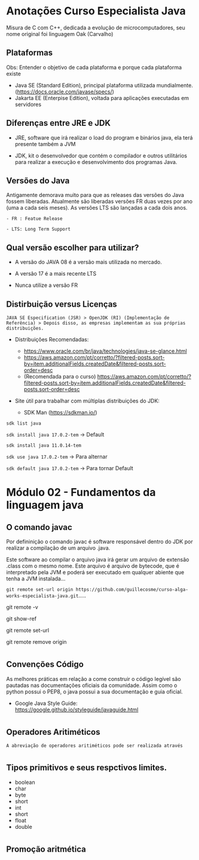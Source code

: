 # Anotações Curso Especialista Java

Misura de C com C++, dedicada a evolução de microcomputadores, seu nome original foi linguagem Oak (Carvalho)


## Plataformas

 Obs: Entender o objetivo de cada plataforma e porque cada plataforma existe

- Java SE (Standard Edition), principal plataforma utilizada mundialmente. (https://docs.oracle.com/javase/specs/)
- Jakarta EE (Enterpise Edition), voltada para aplicações executadas em servidores


## Diferenças entre JRE e JDK

- JRE, software que irá realizar o load do program e binários java, ela terá presente também a JVM

- JDK, kit o desenvolvedor que contém o compilador  e outros utilitários para realizar a execução e desenvolvimento dos programas Java.

## Versões do Java

Antigamente demorava muito para que as releases das versões do Java fossem liberadas. Atualmente são liberadas versões FR duas vezes por ano (uma a cada seis meses). As versões LTS são lançadas a cada dois anos.

    - FR : Featue Release

    - LTS: Long Term Support

## Qual versão escolher para utilizar?

- A versão do JAVA 08 é a versão mais utilizada no mercado.

- A versão 17 é a mais recente LTS

- Nunca utilize a versão FR

## Distirbuição versus Licenças

    JAVA SE Especification (JSR) > OpenJDK (RI) (Implementação de Referência) > Depois disso, as empresas implementam as sua próprias distribuições.

- Distribuiçôes Recomendadas: 
     - https://www.oracle.com/br/java/technologies/java-se-glance.html
     - https://aws.amazon.com/pt/corretto/?filtered-posts.sort-by=item.additionalFields.createdDate&filtered-posts.sort-order=desc
     - (Recomendada para o curso) https://aws.amazon.com/pt/corretto/?filtered-posts.sort-by=item.additionalFields.createdDate&filtered-posts.sort-order=desc
    
- Site útil para trabalhar com múltiplas distribuições do JDK:
    - SDK Man (https://sdkman.io/)

 ``` sdk list java ```

 ``` sdk install java 17.0.2-tem ``` -> Default

 ``` sdk install java 11.0.14-tem ```

``` sdk use java 17.0.2-tem ``` ->  Para alternar

``` sdk default java 17.0.2-tem ``` -> Para tornar Default

# 

# Módulo 02 - Fundamentos da linguagem java

## O comando javac

Por defininição o comando javac é software responsável dentro do JDK por realizar a compilação de um arquivo .java.

Este software ao compilar o arquivo java irá gerar um arquivo de extensão .class com o mesmo nome. Este arquivo é arquivo de bytecode, que é interpretado pela JVM e poderá ser executado em qualquer abiente que tenha a JVM instalada...


``` git remote set-url origin https://github.com/guillecosme/curso-alga-works-especialista-java.git ```.....


git remote -v

git show-ref

git remote set-url

git remote remove origin

#
## Convenções Código

As melhores práticas em relação a come construir o código legível são pautadas nas documentações oficiais da comunidade. Assim como o python possui o PEP8, o java possui a sua documentação e guia oficial.


- Google Java Style Guide: https://google.github.io/styleguide/javaguide.html

#
## Operadores Aritiméticos

    A abreviação de operadores aritiméticos pode ser realizada através 

# 

## Tipos primitivos e seus respctivos limites.

- boolean
- char
- byte
- short
- int
- short
- float
- double

#

## Promoção aritmética
